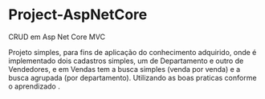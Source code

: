 # Project-AspNetCore

CRUD em Asp Net Core MVC 

Projeto simples, para fins de aplicação do conhecimento adquirido, onde é implementado dois cadastros simples, um de Departamento e outro de Vendedores, e em Vendas tem a busca simples (venda por venda) e a busca agrupada (por departamento). Utilizando as boas praticas conforme o aprendizado .


 